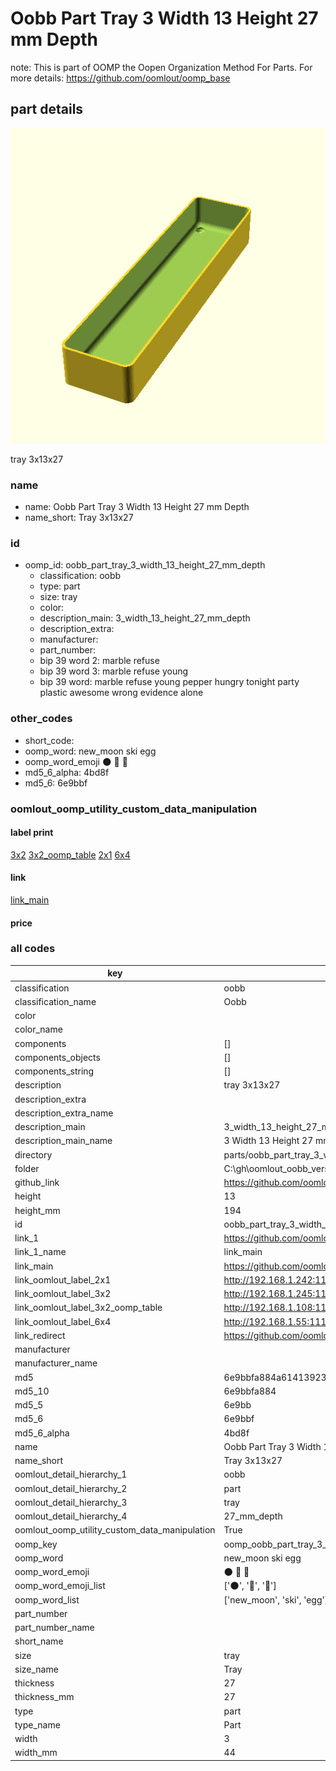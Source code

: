 # Oobb Part Tray 3 Width 13 Height 27 mm Depth  

note: This is part of OOMP the Oopen Organization Method For Parts. For more details: https://github.com/oomlout/oomp_base

##  part details
  

[![](3dpr.png)](3dpr.png)

tray 3x13x27



### name
* name: Oobb Part Tray 3 Width 13 Height 27 mm Depth
* name_short: Tray 3x13x27 
### id
* oomp_id: oobb_part_tray_3_width_13_height_27_mm_depth
  * classification: oobb
  * type: part
  * size: tray
  * color: 
  * description_main: 3_width_13_height_27_mm_depth
  * description_extra: 
  * manufacturer: 
  * part_number: 
  * bip 39 word 2: marble refuse
  * bip 39 word 3: marble refuse young
  * bip 39 word: marble refuse young pepper hungry tonight party plastic awesome wrong evidence alone

### other_codes
* short_code: 
* oomp_word: new_moon ski egg
* oomp_word_emoji :new_moon: :ski: :egg:
* md5_6_alpha: 4bd8f
* md5_6: 6e9bbf






### oomlout_oomp_utility_custom_data_manipulation
#### label print
[3x2](http://192.168.1.245:1112/?label=oomp%204bd8f)
[3x2_oomp_table](http://192.168.1.108:1112/?label=oomp%204bd8f)
[2x1](http://192.168.1.242:1112/?label=oomp%204bd8f)
[6x4](http://192.168.1.55:1112/?label=oomp%204bd8f)    

#### link

[link_main](https://github.com/oomlout/oomlout_oobb_version_4_generated_parts/tree/main/navigation_oomp/oobb/part/tray/3_width_13_height_27_mm_depth/part)                              

#### price







### all codes 
| key | value |  
| --- | --- |  
| classification | oobb |  
| classification_name | Oobb |  
| color |  |  
| color_name |  |  
| components | [] |  
| components_objects | [] |  
| components_string | [] |  
| description | tray 3x13x27 |  
| description_extra |  |  
| description_extra_name |  |  
| description_main | 3_width_13_height_27_mm_depth |  
| description_main_name | 3 Width 13 Height 27 mm Depth |  
| directory | parts/oobb_part_tray_3_width_13_height_27_mm_depth |  
| folder | C:\gh\oomlout_oobb_version_4_generated_parts\parts\oobb_part_tray_3_width_13_height_27_mm_depth |  
| github_link | https://github.com/oomlout/oomlout_oomp_part_src/tree/main/parts/oobb_part_tray_3_width_13_height_27_mm_depth |  
| height | 13 |  
| height_mm | 194 |  
| id | oobb_part_tray_3_width_13_height_27_mm_depth |  
| link_1 | https://github.com/oomlout/oomlout_oobb_version_4_generated_parts/tree/main/navigation_oomp/oobb/part/tray/3_width_13_height_27_mm_depth/part |  
| link_1_name | link_main |  
| link_main | https://github.com/oomlout/oomlout_oobb_version_4_generated_parts/tree/main/navigation_oomp/oobb/part/tray/3_width_13_height_27_mm_depth/part |  
| link_oomlout_label_2x1 | http://192.168.1.242:1112/?label=oomp%204bd8f |  
| link_oomlout_label_3x2 | http://192.168.1.245:1112/?label=oomp%204bd8f |  
| link_oomlout_label_3x2_oomp_table | http://192.168.1.108:1112/?label=oomp%204bd8f |  
| link_oomlout_label_6x4 | http://192.168.1.55:1112/?label=oomp%204bd8f |  
| link_redirect | https://github.com/oomlout/oomlout_oobb_version_4_generated_parts/tree/main/parts/oobb_tray_03_13_27 |  
| manufacturer |  |  
| manufacturer_name |  |  
| md5 | 6e9bbfa884a614139237aa2ffead1c3d |  
| md5_10 | 6e9bbfa884 |  
| md5_5 | 6e9bb |  
| md5_6 | 6e9bbf |  
| md5_6_alpha | 4bd8f |  
| name | Oobb Part Tray 3 Width 13 Height 27 mm Depth |  
| name_short | Tray 3x13x27  |  
| oomlout_detail_hierarchy_1 | oobb |  
| oomlout_detail_hierarchy_2 | part |  
| oomlout_detail_hierarchy_3 | tray |  
| oomlout_detail_hierarchy_4 | 27_mm_depth |  
| oomlout_oomp_utility_custom_data_manipulation | True |  
| oomp_key | oomp_oobb_part_tray_3_width_13_height_27_mm_depth |  
| oomp_word | new_moon ski egg |  
| oomp_word_emoji | :new_moon: :ski: :egg: |  
| oomp_word_emoji_list | [':new_moon:', ':ski:', ':egg:'] |  
| oomp_word_list | ['new_moon', 'ski', 'egg'] |  
| part_number |  |  
| part_number_name |  |  
| short_name |  |  
| size | tray |  
| size_name | Tray |  
| thickness | 27 |  
| thickness_mm | 27 |  
| type | part |  
| type_name | Part |  
| width | 3 |  
| width_mm | 44 |  
